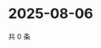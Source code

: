 # 2025-08-06

共 0 条

<!-- BEGIN ZHIHUQUESTIONS -->
<!-- 最后更新时间 Wed Aug 06 2025 12:37:18 GMT+0800 (China Standard Time) -->

<!-- END ZHIHUQUESTIONS -->
